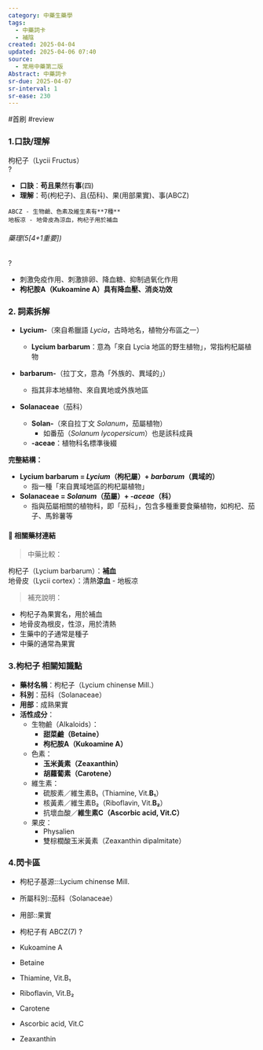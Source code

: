 ```yaml
---
category: 中藥生藥學
tags:
  - 中藥詞卡
  - 補陰
created: 2025-04-04
updated: 2025-04-06 07:40
source:
  - 常用中藥第二版
Abstract: 中藥詞卡
sr-due: 2025-04-07
sr-interval: 1
sr-ease: 230
---
```


#首刷 #review

### 1.口訣/理解
枸杞子（Lycii Fructus）  
?
- **口訣**：**苟且果**然有**事**(四)
- **理解**：苟(枸杞子)、且(茄科)、果(用部果實)、事(ABCZ)
> 
	ABCZ - 生物鹼、色素及維生素有**7種**
	地板凉 - 地骨皮為涼血，枸杞子用於補血  
	
	

###### 藥理(5[4+1重要])
?
- 刺激免疫作用、刺激排卵、降血糖、抑制過氧化作用  
- **枸杞胺A（Kukoamine A）具有降血壓、消炎功效**  






### 2. 詞素拆解  
- **Lycium-**（來自希臘語 *Lycia*，古時地名，植物分布區之一）  
  - **Lycium barbarum**：意為「來自 Lycia 地區的野生植物」，常指枸杞屬植物  
- **barbarum-**（拉丁文，意為「外族的、異域的」）  
  - 指其非本地植物、來自異地或外族地區  

- **Solanaceae**（茄科）  
  - **Solan-**（來自拉丁文 *Solanum*，茄屬植物）  
    - 如番茄（*Solanum lycopersicum*）也是該科成員  
  - **-aceae**：植物科名標準後綴

**完整結構：**  
- **Lycium barbarum = *Lycium*（枸杞屬）+ *barbarum*（異域的）**  
  - 指一種「來自異域地區的枸杞屬植物」  
- **Solanaceae = *Solanum*（茄屬）+ *-aceae*（科）**  
  - 指與茄屬相關的植物科，即「茄科」，包含多種重要食藥植物，如枸杞、茄子、馬鈴薯等



#### 📌 相關藥材連結

> 中藥比較：  

枸杞子（Lycium barbarum）：**補血**  
地骨皮（Lycii cortex）：清熱**涼血** - 地板凉

> 補充說明：  
- 枸杞子為果實名，用於補血  
- 地骨皮為根皮，性涼，用於清熱  
- 生藥中的子通常是種子
- 中藥的通常為果實


### 3.枸杞子 相關知識點
- **藥材名稱**：枸杞子（Lycium chinense Mill.）  
- **科別**：茄科（Solanaceae）  
- **用部**：成熟果實  
- **活性成分**：  
	- 生物鹼（Alkaloids）：
		- **甜菜鹼（Betaine）**
		- **枸杞胺A（Kukoamine A）**  
	- 色素：
		- **玉米黃素（Zeaxanthin）**
		- **胡蘿蔔素（Carotene）**  
	- 維生素：
		- 硫胺素／維生素B₁（Thiamine, Vit.**B₁**）
		- 核黃素／維生素B₂（Riboflavin, Vit.**B₂**）
		- 抗壞血酸／**維生素C（Ascorbic acid, Vit.C）**  
	- 果皮：
		- Physalien
		- 雙棕櫚酸玉米黃素（Zeaxanthin dipalmitate）




### 4.閃卡區

- 枸杞子基源:::Lycium chinense Mill.
- 所屬科別::茄科（Solanaceae）  
- 用部::果實


- 枸杞子有 ABCZ(7)
?
- Kukoamine A
- Betaine
- Thiamine, Vit.B₁
- Riboflavin, Vit.B₂
- Carotene
- Ascorbic acid, Vit.C
- Zeaxanthin